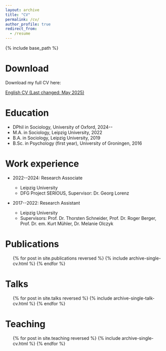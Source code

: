 ```yaml
---
layout: archive
title: "CV"
permalink: /cv/
author_profile: true
redirect_from:
  - /resume
---
```


{% include base_path %}

Download
======

Download my full CV here:                    
<p><a href = "https://github.com/TillHovestadt/CV/raw/main/CV_Hovestadt_EN.pdf">English CV (Last changed: May 2025)</a></p>


Education
======
* DPhil in Sociology, University of Oxford, 2024--
* M.A. in Sociology, Leipzig University, 2022
* B.A. in Sociology, Leipzig University, 2019
* B.Sc. in Psychology (first year), University of Groningen, 2016

Work experience
======
* 2022--2024: Research Associate
  * Leipzig University
  * DFG Project SERIOUS, Supervisor: Dr. Georg Lorenz

* 2017--2022: Research Assistant
  * Leipzig University
  * Supervisors: Prof. Dr. Thorsten Schneider, Prof. Dr. Roger Berger, Prof. Dr. em. Kurt Mühler, Dr. Melanie Olczyk

Publications
======
  <ul>{% for post in site.publications reversed %}
    {% include archive-single-cv.html %}
  {% endfor %}</ul>

Talks
======
  <ul>{% for post in site.talks reversed %}
    {% include archive-single-talk-cv.html  %}
  {% endfor %}</ul>

Teaching
======
  <ul>{% for post in site.teaching reversed %}
    {% include archive-single-cv.html %}
  {% endfor %}</ul>
